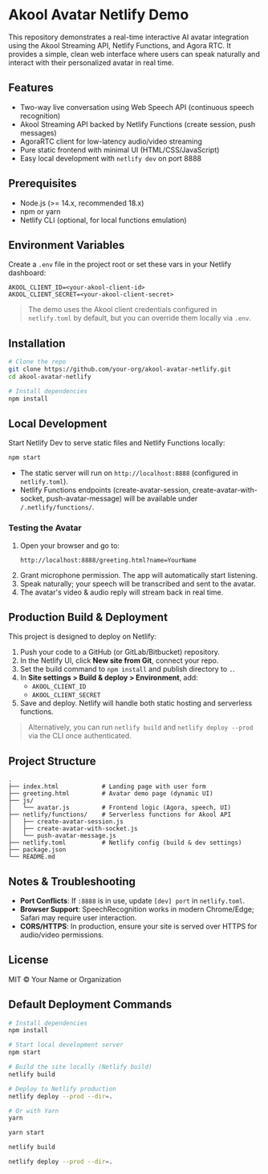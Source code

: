# Akool Avatar Netlify Demo

This repository demonstrates a real-time interactive AI avatar integration using the Akool Streaming API, Netlify Functions, and Agora RTC. It provides a simple, clean web interface where users can speak naturally and interact with their personalized avatar in real time.

## Features

- Two-way live conversation using Web Speech API (continuous speech recognition)
- Akool Streaming API backed by Netlify Functions (create session, push messages)
- AgoraRTC client for low-latency audio/video streaming
- Pure static frontend with minimal UI (HTML/CSS/JavaScript)
- Easy local development with `netlify dev` on port 8888

## Prerequisites

- Node.js (>= 14.x, recommended 18.x)
- npm or yarn
- Netlify CLI (optional, for local functions emulation)

## Environment Variables

Create a `.env` file in the project root or set these vars in your Netlify dashboard:

```env
AKOOL_CLIENT_ID=<your-akool-client-id>
AKOOL_CLIENT_SECRET=<your-akool-client-secret>
```

> The demo uses the Akool client credentials configured in `netlify.toml` by default, but you can override them locally via `.env`.

## Installation

```bash
# Clone the repo
git clone https://github.com/your-org/akool-avatar-netlify.git
cd akool-avatar-netlify

# Install dependencies
npm install
```  

## Local Development

Start Netlify Dev to serve static files and Netlify Functions locally:

```bash
npm start
```

- The static server will run on `http://localhost:8888` (configured in `netlify.toml`).
- Netlify Functions endpoints (create-avatar-session, create-avatar-with-socket, push-avatar-message) will be available under `/.netlify/functions/`.

### Testing the Avatar

1. Open your browser and go to:
   ```
   http://localhost:8888/greeting.html?name=YourName
   ```
2. Grant microphone permission. The app will automatically start listening.
3. Speak naturally; your speech will be transcribed and sent to the avatar.
4. The avatar's video & audio reply will stream back in real time.

## Production Build & Deployment

This project is designed to deploy on Netlify:

1. Push your code to a GitHub (or GitLab/Bitbucket) repository.
2. In the Netlify UI, click **New site from Git**, connect your repo.
3. Set the build command to `npm install` and publish directory to `.`.
4. In **Site settings > Build & deploy > Environment**, add:
   - `AKOOL_CLIENT_ID`
   - `AKOOL_CLIENT_SECRET`
5. Save and deploy. Netlify will handle both static hosting and serverless functions.

> Alternatively, you can run `netlify build` and `netlify deploy --prod` via the CLI once authenticated.

## Project Structure

```
.
├── index.html            # Landing page with user form
├── greeting.html         # Avatar demo page (dynamic UI)
├── js/
│   └── avatar.js         # Frontend logic (Agora, speech, UI)
├── netlify/functions/    # Serverless functions for Akool API
│   ├── create-avatar-session.js
│   ├── create-avatar-with-socket.js
│   └── push-avatar-message.js
├── netlify.toml          # Netlify config (build & dev settings)
├── package.json
└── README.md
```

## Notes & Troubleshooting

- **Port Conflicts**: If `:8888` is in use, update `[dev] port` in `netlify.toml`.
- **Browser Support**: SpeechRecognition works in modern Chrome/Edge; Safari may require user interaction.
- **CORS/HTTPS**: In production, ensure your site is served over HTTPS for audio/video permissions.

## License

MIT © Your Name or Organization 

## Default Deployment Commands

```bash
# Install dependencies
npm install

# Start local development server
npm start

# Build the site locally (Netlify build)
netlify build

# Deploy to Netlify production
netlify deploy --prod --dir=.
```

```bash
# Or with Yarn
yarn

yarn start

netlify build

netlify deploy --prod --dir=.
``` 